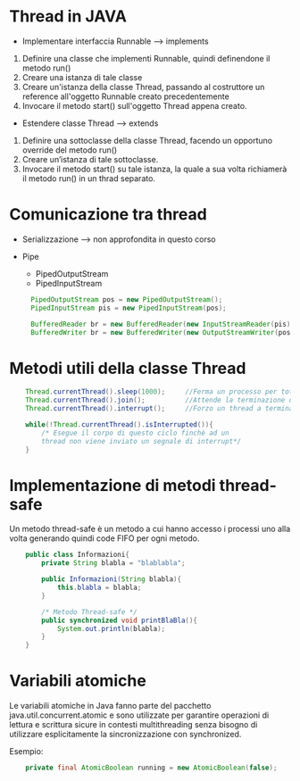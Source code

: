 # Thread in JAVA

- Implementare interfaccia Runnable --> implements

1. Definire una classe che implementi Runnable, quindi definendone il metodo run()
2. Creare una istanza di tale classe
3. Creare un'istanza della classe Thread, passando al costruttore un reference all'oggetto Runnable creato precedentemente
4. Invocare il metodo start() sull'oggetto Thread appena creato.

- Estendere classe Thread --> extends

1. Definire una sottoclasse della classe Thread, facendo un opportuno override del metodo run()
2. Creare un’istanza di tale sottoclasse.
3. Invocare il metodo start() su tale istanza, la quale a sua volta richiamerà il metodo run() in un thrad separato.

# Comunicazione tra thread

- Serializzazione --> non approfondita in questo corso
- Pipe

  - PipedOutputStream
  - PipedInputStream

  ```java
    PipedOutputStream pos = new PipedOutputStream();
    PipedInputStream pis = new PipedInputStream(pos);

    BufferedReader br = new BufferedReader(new InputStreamReader(pis));
    BufferedWriter br = new BufferedWriter(new OutputStreamWriter(pos));
  ```

# Metodi utili della classe Thread

```java
    Thread.currentThread().sleep(1000);     //Ferma un processo per tot ms
    Thread.currentThread().join();          //Attende la terminazione di quel thread
    Thread.currentThread().interrupt();     //Forzo un thread a terminare

    while(!Thread.currentThread().isInterrupted()){
        /* Esegue il corpo di questo ciclo finchè ad un
        thread non viene inviato un segnale di interrupt*/
    }


```

# Implementazione di metodi thread-safe

Un metodo thread-safe è un metodo a cui hanno accesso i processi uno alla volta generando quindi code FIFO per ogni metodo.

```java
    public class Informazioni{
        private String blabla = "blablabla";

        public Informazioni(String blabla){
            this.blabla = blabla;
        }

        /* Metodo Thread-safe */
        public synchronized void printBlaBla(){
            System.out.println(blabla);
        }
    }
```

# Variabili atomiche

Le variabili atomiche in Java fanno parte del pacchetto java.util.concurrent.atomic e sono utilizzate per garantire operazioni di lettura e scrittura sicure in contesti multithreading senza bisogno di utilizzare esplicitamente la sincronizzazione con synchronized.

Esempio:

```java
    private final AtomicBoolean running = new AtomicBoolean(false);
```
